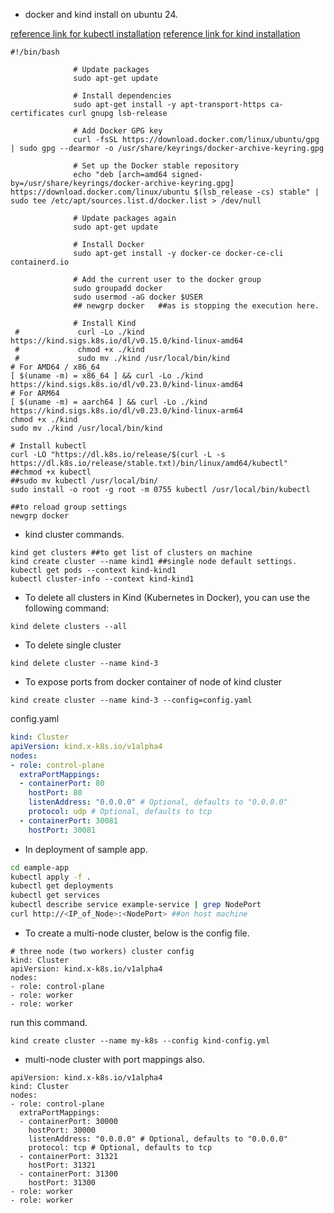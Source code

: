 
- docker and kind install on ubuntu 24.
  
[reference link for kubectl installation](https://kubernetes.io/docs/tasks/tools/install-kubectl-linux/#install-kubectl-binary-with-curl-on-linux)
[reference link for kind installation](https://kind.sigs.k8s.io/docs/user/quick-start/)  
```
#!/bin/bash

              # Update packages
              sudo apt-get update

              # Install dependencies
              sudo apt-get install -y apt-transport-https ca-certificates curl gnupg lsb-release

              # Add Docker GPG key
              curl -fsSL https://download.docker.com/linux/ubuntu/gpg | sudo gpg --dearmor -o /usr/share/keyrings/docker-archive-keyring.gpg

              # Set up the Docker stable repository
              echo "deb [arch=amd64 signed-by=/usr/share/keyrings/docker-archive-keyring.gpg] https://download.docker.com/linux/ubuntu $(lsb_release -cs) stable" | sudo tee /etc/apt/sources.list.d/docker.list > /dev/null

              # Update packages again
              sudo apt-get update

              # Install Docker
              sudo apt-get install -y docker-ce docker-ce-cli containerd.io

              # Add the current user to the docker group
              sudo groupadd docker
              sudo usermod -aG docker $USER
              ## newgrp docker   ##as is stopping the execution here.

              # Install Kind
 #             curl -Lo ./kind https://kind.sigs.k8s.io/dl/v0.15.0/kind-linux-amd64
 #             chmod +x ./kind
 #             sudo mv ./kind /usr/local/bin/kind
# For AMD64 / x86_64
[ $(uname -m) = x86_64 ] && curl -Lo ./kind https://kind.sigs.k8s.io/dl/v0.23.0/kind-linux-amd64
# For ARM64
[ $(uname -m) = aarch64 ] && curl -Lo ./kind https://kind.sigs.k8s.io/dl/v0.23.0/kind-linux-arm64
chmod +x ./kind
sudo mv ./kind /usr/local/bin/kind

# Install kubectl
curl -LO "https://dl.k8s.io/release/$(curl -L -s https://dl.k8s.io/release/stable.txt)/bin/linux/amd64/kubectl"
##chmod +x kubectl
##sudo mv kubectl /usr/local/bin/
sudo install -o root -g root -m 0755 kubectl /usr/local/bin/kubectl

##to reload group settings
newgrp docker
```

- kind cluster commands.
```
kind get clusters ##to get list of clusters on machine
kind create cluster --name kind1 ##single node default settings.
kubectl get pods --context kind-kind1
kubectl cluster-info --context kind-kind1
```

- To delete all clusters in Kind (Kubernetes in Docker), you can use the following command:

```
kind delete clusters --all
```
- To delete single cluster
```
kind delete cluster --name kind-3
```

- To expose ports from docker container of node of kind cluster
```
kind create cluster --name kind-3 --config=config.yaml
```
config.yaml
```yaml
kind: Cluster
apiVersion: kind.x-k8s.io/v1alpha4
nodes:
- role: control-plane
  extraPortMappings:
  - containerPort: 80
    hostPort: 80
    listenAddress: "0.0.0.0" # Optional, defaults to "0.0.0.0"
    protocol: udp # Optional, defaults to tcp
  - containerPort: 30081
    hostPort: 30081
```

- In deployment of sample app.
```bash
cd eample-app
kubectl apply -f .
kubectl get deployments
kubectl get services
kubectl describe service example-service | grep NodePort
curl http://<IP_of_Node>:<NodePort> ##on host machine
```

- To create a multi-node cluster, below is the config file.
```
# three node (two workers) cluster config
kind: Cluster
apiVersion: kind.x-k8s.io/v1alpha4
nodes:
- role: control-plane
- role: worker
- role: worker
```
run this command.
```
kind create cluster --name my-k8s --config kind-config.yml
```

- multi-node cluster with port mappings also.
```
apiVersion: kind.x-k8s.io/v1alpha4
kind: Cluster
nodes:
- role: control-plane
  extraPortMappings:
  - containerPort: 30000
    hostPort: 30000
    listenAddress: "0.0.0.0" # Optional, defaults to "0.0.0.0"
    protocol: tcp # Optional, defaults to tcp
  - containerPort: 31321
    hostPort: 31321
  - containerPort: 31300
    hostPort: 31300
- role: worker
- role: worker
```
